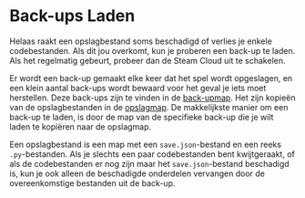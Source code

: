 # Back-ups Laden
Helaas raakt een opslagbestand soms beschadigd of verlies je enkele codebestanden. Als dit jou overkomt, kun je proberen een back-up te laden. Als het regelmatig gebeurt, probeer dan de Steam Cloud uit te schakelen.

Er wordt een back-up gemaakt elke keer dat het spel wordt opgeslagen, en een klein aantal back-ups wordt bewaard voor het geval je iets moet herstellen.
Deze back-ups zijn te vinden in de [back-upmap](persistent_data_path/Backup). Het zijn kopieën van de opslagbestanden in de [opslagmap](persistent_data_path/Saves).
De makkelijkste manier om een back-up te laden, is door de map van de specifieke back-up die je wilt laden te kopiëren naar de opslagmap.

Een opslagbestand is een map met een `save.json`-bestand en een reeks `.py`-bestanden.
Als je slechts een paar codebestanden bent kwijtgeraakt, of als de codebestanden er nog zijn maar het `save.json`-bestand beschadigd is, kun je ook alleen de beschadigde onderdelen vervangen door de overeenkomstige bestanden uit de back-up.